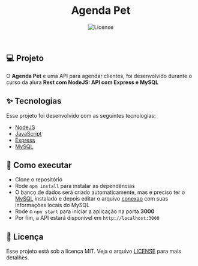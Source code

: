 <h1 align="center">Agenda Pet</h1>

<p align="center">
  <img alt="License" src="https://img.shields.io/static/v1?label=license&message=MIT&color=0d47a1&labelColor=000000">
</p>

<br>


## 💻 Projeto

O <b>Agenda Pet</b> e uma API para agendar clientes, foi desenvolvido durante o curso da alura <b>Rest com NodeJS: API com Express e MySQL</b>

## ✨ Tecnologias

Esse projeto foi desenvolvido com as seguintes tecnologias:

- [NodeJS](https://nodejs.org/en/)
- [JavaScript](https://developer.mozilla.org/pt-BR/docs/Web/JavaScript)
- [Express](https://expressjs.com/pt-br/)
- [MySQL](https://www.mysql.com/)


## 🚀 Como executar

- Clone o repositório
- Rode `npm install` para instalar as dependências
- O banco de dados será criado automaticamente, mas e preciso ter o [MySQL](https://www.mysql.com/) instalado e depois editar o arquivo [conexao](infraestrutura/database/conexao.js) com suas informações locais do MySQL
- Rode o `npm start` para iniciar a aplicação na porta <b>3000</b>
- Por fim, a API estará disponível em `http://localhost:3000`


## 📄 Licença

Esse projeto está sob a licença MIT. Veja o arquivo [LICENSE](LICENSE) para mais detalhes.